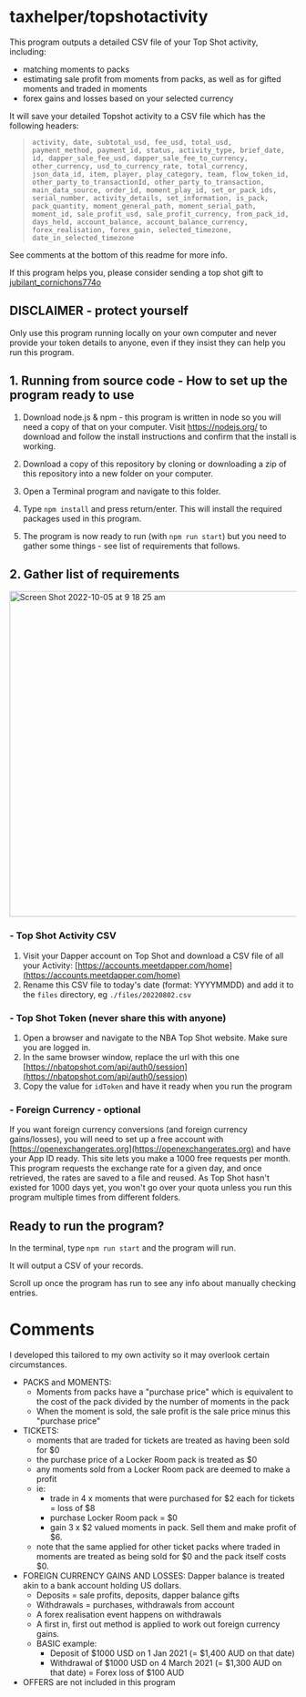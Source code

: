 # taxhelper/topshotactivity

This program outputs a detailed CSV file of your Top Shot activity, including:

- matching moments to packs
- estimating sale profit from moments from packs, as well as for gifted moments and traded in moments
- forex gains and losses based on your selected currency

It will save your detailed Topshot activity to a CSV file which has the following headers:
>`activity, date, subtotal_usd, fee_usd, total_usd, payment_method, payment_id, status, activity_type, brief_date, id, dapper_sale_fee_usd, dapper_sale_fee_to_currency, other_currency, usd_to_currency_rate, total_currency, json_data_id, item, player, play_category, team, flow_token_id, other_party_to_transactionId, other_party_to_transaction, main_data_source, order_id, moment_play_id, set_or_pack_ids, serial_number, activity_details, set_information, is_pack, pack_quantity, moment_general_path, moment_serial_path, moment_id, sale_profit_usd, sale_profit_currency, from_pack_id, days_held, account_balance, account_balance_currency, forex_realisation, forex_gain, selected_timezone, date_in_selected_timezone`

See comments at the bottom of this readme for more info.

If this program helps you, please consider sending a top shot gift to [jubilant_cornichons774o](https://nbatopshot.com/user/@jubilant_cornichons774o)

## DISCLAIMER - protect yourself

Only use this program running locally on your own computer and never provide your token details to anyone, even if they insist they can help you run this program.

## 1. Running from source code - How to set up the program ready to use

1. Download node.js & npm - this program is written in node so you will need a copy of that on your computer. Visit https://nodejs.org/ to download and follow the install instructions and confirm that the install is working.

2. Download a copy of this repository by cloning or downloading a zip of this repository into a new folder on your computer.

3. Open a Terminal program and navigate to this folder.

4. Type `npm install` and press return/enter. This will install the required packages used in this program.

5. The program is now ready to run (with `npm run start`) but you need to gather some things - see list of requirements that follows.

## 2. Gather list of requirements

<img width="572" alt="Screen Shot 2022-10-05 at 9 18 25 am" src="https://user-images.githubusercontent.com/113106314/193945562-d7dd2210-2a84-4d26-a369-8ba6f8165789.png">


### - Top Shot Activity CSV

1. Visit your Dapper account on Top Shot and download a CSV file of all your Activity: [https://accounts.meetdapper.com/home](https://accounts.meetdapper.com/home)
2. Rename this CSV file to today's date (format: YYYYMMDD) and add it to the `files` directory, eg `./files/20220802.csv`

### - Top Shot Token (never share this with anyone)

1. Open a browser and navigate to the NBA Top Shot website. Make sure you are logged in.
2. In the same browser window, replace the url with this one [https://nbatopshot.com/api/auth0/session](https://nbatopshot.com/api/auth0/session)
3. Copy the value for `idToken` and have it ready when you run the program

### - Foreign Currency - optional
  If you want foreign currency conversions (and foreign currency gains/losses), you will need to set up a free account with [https://openexchangerates.org](https://openexchangerates.org) and have your App ID ready.
  This site lets you make a 1000 free requests per month. This program requests the exchange rate for a given day, and once retrieved, the rates are saved to a file and reused. As Top Shot hasn't existed for 1000 days yet, you won't go over your quota unless you run this program multiple times from different folders.

## Ready to run the program?

In the terminal, type `npm run start` and the program will run.

It will output a CSV of your records.

Scroll up once the program has run to see any info about manually checking entries.

# Comments

I developed this tailored to my own activity so it may overlook certain circumstances.

- PACKS and MOMENTS:
  - Moments from packs have a "purchase price" which is equivalent to the cost of the pack divided by the number of moments in the pack
  - When the moment is sold, the sale profit is the sale price minus this "purchase price"
- TICKETS:
  - moments that are traded for tickets are treated as having been sold for $0
  - the purchase price of a Locker Room pack is treated as $0
  - any moments sold from a Locker Room pack are deemed to make a profit
  - ie:
    - trade in 4 x moments that were purchased for $2 each for tickets = loss of $8
    - purchase Locker Room pack = $0
    - gain 3 x $2 valued moments in pack. Sell them and make profit of $6.
  - note that the same applied for other ticket packs where traded in moments are treated as being sold for $0 and the pack itself costs $0.
- FOREIGN CURRENCY GAINS AND LOSSES: Dapper balance is treated akin to a bank account holding US dollars.
  - Deposits = sale profits, deposits, dapper balance gifts
  - Withdrawals = purchases, withdrawals from account
  - A forex realisation event happens on withdrawals
  - A first in, first out method is applied to work out foreign currency gains.
  - BASIC example:
    - Deposit of $1000 USD on 1 Jan 2021 (= $1,400 AUD on that date)
    - Withdrawal of $1000 USD on 4 March 2021 (= $1,300 AUD on that date)
      = Forex loss of $100 AUD
- OFFERS are not included in this program
